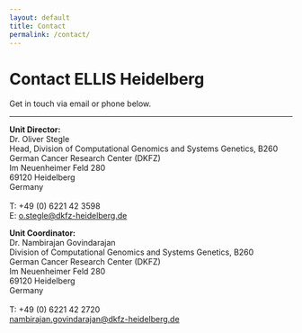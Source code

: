```yaml
---
layout: default
title: Contact
permalink: /contact/
---
```


**Contact** ELLIS Heidelberg
============================

Get in touch via email or phone below.

<hr>

<div class="row">
    <div class="col-md-6">
        <p><strong>Unit Director:</strong><br>Dr. Oliver Stegle<br>Head, Division of Computational Genomics and Systems Genetics, B260<br>German Cancer Research Center (DKFZ)<br>Im Neuenheimer Feld 280<br>69120 Heidelberg<br>Germany<br><br>T: +49 (0) 6221 42 3598<br>E: <a href="mailto:o.stegle@dkfz-heidelberg.de">o.stegle@dkfz-heidelberg.de</a></p>
    </div>
    <div class="col-md-6">
        <p><strong>Unit Coordinator:</strong><br>Dr. Nambirajan Govindarajan<br>Division of Computational Genomics and Systems Genetics, B260<br>German Cancer Research Center (DKFZ)<br>Im Neuenheimer Feld 280<br>69120 Heidelberg<br>Germany<br><br>T: +49 (0) 6221 42 2720<br><a href="mailto:nambirajan.govindarajan@dkfz-heidelberg.de">nambirajan.govindarajan@dkfz-heidelberg.de</a></p>
    </div>
</div>